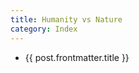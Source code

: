 ```yaml
---
title: Humanity vs Nature
category: Index
---
```


<script lang="ts" setup>
import { data } from '../posts.data.ts'

const posts = data.filter(post => post.frontmatter.category === 'Humanity vs Nature')
</script>

<ul>
  <li v-for="post of posts">
      <a :href="post.url">{{ post.frontmatter.title }}</a>
  </li>
</ul>
